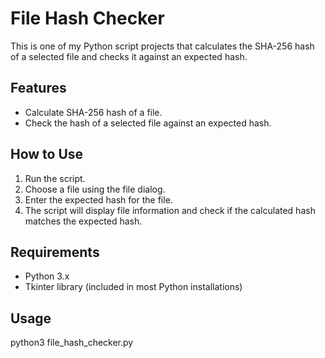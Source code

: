 # File Hash Checker

This is one of my Python script projects that calculates the SHA-256 hash of a selected file and checks it against an expected hash.

## Features

- Calculate SHA-256 hash of a file.
- Check the hash of a selected file against an expected hash.

## How to Use

1. Run the script.
2. Choose a file using the file dialog.
3. Enter the expected hash for the file.
4. The script will display file information and check if the calculated hash matches the expected hash.

## Requirements

- Python 3.x
- Tkinter library (included in most Python installations)

## Usage

python3 file_hash_checker.py
